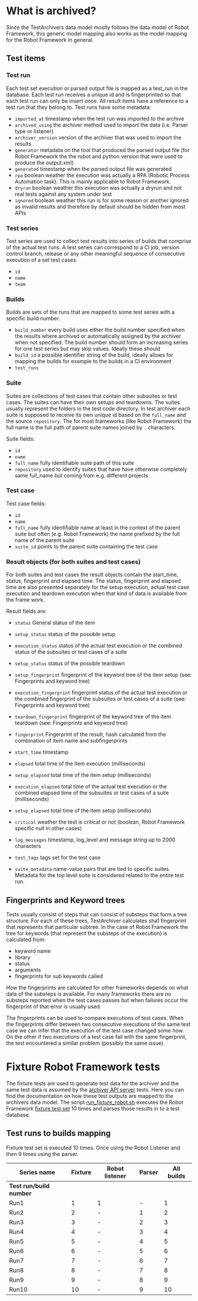 # What is archived?

Since the TestArchivers data model mostly follows the data model of Robot Framework, this generic model mapping also works as the model mapping for the Robot Framework in general.

## Test items

### Test run

Each test set execution or parsed output file is mapped as a test_run in the database. Each test run receives a unique id and is fingerprinted so that each test run can only be insert once. All result items have a reference to a test run that they belong to. Test runs have some metadata:

-   `imported_at` timestamp when the test run was imported to the archive
-   `archived_using` the archiver method used to import the data (i.e. Parser type or listener)
-   `archiver_version` version of the archiver that was used to import the results
-   `generator` metadata on the tool that produced the parsed output file (for Robot Framework the the robot and python version that were used to produce the output.xml)
-   `generated` timestamp when the parsed output file was generated
-   `rpa` boolean weather the execution was actually a RPA (Robotic Process Automation task). This is mainly applicable to Robot Framework.
-   `dryrun` boolean weather this execution was actually a dryrun and not real tests against any system under test
-   `ignored` boolean weather this run is for some reason or another ignored as invalid results and therefore by default should be hidden from most APIs

### Test series

Test series are used to collect test results into series of builds that comprise of the actual test runs. A test series can correspond to a CI job, version control branch, release or any other meaningful sequence of consecutive execution of a set test cases.

-   `id`
-   `name`
-   `team`

### Builds

Builds are sets of the runs that are mapped to some test series with a specific build number.

-   `build_number` every build uses either the build number specified when the results where archived or automatically assigned by the archiver when not specified. The build number should form an increasing series for one test series but may skip values. Ideally these should
-   `build_id` a possible identifier string of the build, ideally allows for mapping the builds for example to the builds in a CI environment
-   `test_runs`

### Suite

Suites are collections of test cases that contain other subsuites or test cases. The suites can have their own setups and teardowns. The suites usually represent the folders in the test code directory. In test archiver each suite is supposed to receive its own unique id based on the `full_name` and the source `repository`. The for most frameworks (like Robot Framework) the full name is the full path of parent suite names joined by `.` characters.

Suite fields:

-   `id`
-   `name`
-   `full_name` fully identifiable suite path of this suite
-   `repository` used to identify suites that have have otherwise completely same full_name but coming from e.g. different projects

### Test case

Test case fields:

-   `id`
-   `name`
-   `full_name` fully identifiable name at least in the context of the parent suite but often (e.g. Robot Framework) the name prefixed by the full name of the parent suite
-   `suite_id` points to the parent suite containing the test case

### Result objects (for both suites and test cases)

For both suites and test cases the result objects contain the start_time, status, fingerprint and elapsed time. The status, fingerprint and elapsed time are also presented separately for the setup execution, actual test case execution and teardown execution when that kind of data is available from the frame work.

Result fields are:

-   `status` General status of the item

-   `setup_status` status of the possible setup

-   `execution_status`  status of the actual test execution or the combined status of the subsuites or test cases of a suite

-   `setup_status` status of the possible teardown

-   `setup_fingerprint` fingerprint of the keyword tree of the item setup (see: Fingerprints and keyword tree)

-   `execution_fingerprint` fingerprint status of the actual test execution or the combined fingerprint of the subsuites or test cases of a suite (see: Fingerprints and keyword tree)

-   `teardown_fingerprint` fingerprint of the keyword tree of the item teardown (see: Fingerprints and keyword tree)

-   `fingerprint` Fingerprint of the result, hash calculated from the combination of item name and subfingerprints

-   `start_time` timestamp

-   `elapsed` total time of the item execution (milliseconds)

-   `setup_elapsed` total time of the item setup (milliseconds)

-   `execution_elapsed` total time of the actual test execution or the combined elapsed time of the subsuites or test cases of a suite (milliseconds)

-   `setup_elapsed` total time of the item setup (milliseconds)

-   `critical` weather the test is critical or not (boolean, Robot Framework specific null in other cases)

-   `log_messages` timestamp, log_level and message string up to 2000 characters

-   `test_tags` tags set for the test case

-   `suite_metadata` name-value pairs that are tied to specific suites. Metadata for the top level suite is considered related to the entire test run.

## Fingerprints and Keyword trees

Tests usually consist of steps that can consist of substeps that form a tree structure. For each of these trees, TestArchiver calculates sha1 fingerprint that represents that particular subtree. In the case of Robot Framework the tree for keywords (that represent the substeps of the execution) is calculated from:

-   keyword name
-   library
-   status
-   arguments
-   fingerprints for sub keywords called

How the fingerprints are calculated for other frameworks depends on what data of the substeps is available. For many frameworks there are no substeps reported when the test cases passes but when failures occur the fingerprint of that error is usually used.

The fingerprints can be used to compare executions of test cases. When the fingerprints differ between two consecutive executions of the same test case we can infer that the execution of the test case changed some how. On the other if two executions of a test case fail with the same fingerprint, the test encountered a similar problem (possibly the same issue).

# Fixture Robot Framework tests

The fixture tests are used to generate test data for the archiver and the same test data is assumed by the [archiver API server](/archive_api_server) tests. Here you can find the documentation on how these test outputs are mapped to the archivers data model. The script [run_fixture_robot.sh](/run_fixture_robot.sh) executes the Robot Framework [fixture test set](/robot_tests/) 10 times and parses those results in to a test database.

## Test runs to builds mapping

Fixture test set is executed 10 times. Once using the Robot Listener and then 9 times using the parser.

| Series name               | Fixture | Robot listener | Parser | All builds |
| ------------------------- | ------- | -------------- | ------ | ---------- |
| **Test run/build number** |         |                |        |            |
| Run1                      | 1       | 1              | -      | 1          |
| Run2                      | 2       | -              | 1      | 2          |
| Run3                      | 3       | -              | 2      | 3          |
| Run4                      | 4       | -              | 3      | 4          |
| Run5                      | 5       | -              | 4      | 5          |
| Run6                      | 6       | -              | 5      | 6          |
| Run7                      | 7       | -              | 6      | 7          |
| Run8                      | 8       | -              | 7      | 8          |
| Run9                      | 9       | -              | 8      | 9          |
| Run10                     | 10      | -              | 9      | 10         |
